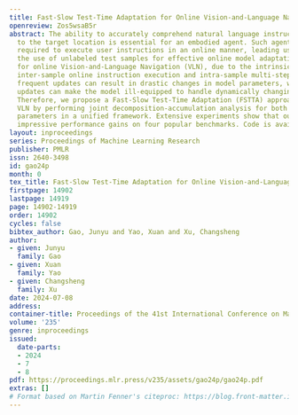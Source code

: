 ```yaml
---
title: Fast-Slow Test-Time Adaptation for Online Vision-and-Language Navigation
openreview: Zos5wsaB5r
abstract: The ability to accurately comprehend natural language instructions and navigate
  to the target location is essential for an embodied agent. Such agents are typically
  required to execute user instructions in an online manner, leading us to explore
  the use of unlabeled test samples for effective online model adaptation. However,
  for online Vision-and-Language Navigation (VLN), due to the intrinsic nature of
  inter-sample online instruction execution and intra-sample multi-step action decision,
  frequent updates can result in drastic changes in model parameters, while occasional
  updates can make the model ill-equipped to handle dynamically changing environments.
  Therefore, we propose a Fast-Slow Test-Time Adaptation (FSTTA) approach for online
  VLN by performing joint decomposition-accumulation analysis for both gradients and
  parameters in a unified framework. Extensive experiments show that our method obtains
  impressive performance gains on four popular benchmarks. Code is available at https://github.com/Feliciaxyao/ICML2024-FSTTA.
layout: inproceedings
series: Proceedings of Machine Learning Research
publisher: PMLR
issn: 2640-3498
id: gao24p
month: 0
tex_title: Fast-Slow Test-Time Adaptation for Online Vision-and-Language Navigation
firstpage: 14902
lastpage: 14919
page: 14902-14919
order: 14902
cycles: false
bibtex_author: Gao, Junyu and Yao, Xuan and Xu, Changsheng
author:
- given: Junyu
  family: Gao
- given: Xuan
  family: Yao
- given: Changsheng
  family: Xu
date: 2024-07-08
address:
container-title: Proceedings of the 41st International Conference on Machine Learning
volume: '235'
genre: inproceedings
issued:
  date-parts:
  - 2024
  - 7
  - 8
pdf: https://proceedings.mlr.press/v235/assets/gao24p/gao24p.pdf
extras: []
# Format based on Martin Fenner's citeproc: https://blog.front-matter.io/posts/citeproc-yaml-for-bibliographies/
---
```

